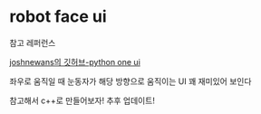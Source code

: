 # robot face ui

참고 레퍼런스 

[joshnewans의 깃허브-python one ui](https://github.com/joshnewans/articubot_one_ui)

좌우로 움직일 때 눈동자가 해당 방향으로 움직이는 UI 꽤 재미있어 보인다  

참고해서 c++로 만들어보자! 추후 업데이트!
